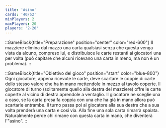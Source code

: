 ```yaml
---
title: 'Asino'
cards: '40/52'
minPlayers: 2
maxPlayers: 20
players: '2-20'
---
```


::GameBlock{title="Preparazione" position="center" color="red-600"}
Il mazziere elimina dal mazzo una carta qualsiasi senza che questa venga vista da alcuno, compreso lui, e distribuisce le carte restanti ai giocatori una per volta (può capitare che alcuni ricevano una carta in meno, ma non è un problema).
::

::GameBlock{title="Obiettivo del gioco" position="start" color="blue-800"}
Ogni giocatore, appena ricevute le carte, deve scartare le coppie di carte dello stesso valore che ha in mano mettendole in mezzo al tavolo coperte. Il giocatore di turno (solitamente quello alla destra del mazziere) offre le carte coperte al vicino di destra aprendole a ventaglio. Il giocatore ne sceglie una a caso, se la carta presa fa coppia con una che ha già in mano allora può scartarle entrambe. Il turno passa poi al giocatore alla sua destra che a sua volta prenderà una carta e così via.
Alla fine una sola carta rimarrà spaiata. Naturalmente perde chi rimane con questa carta in mano, che diventerà l'"asino".
::
